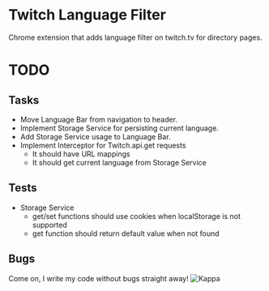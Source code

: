 # Twitch Language Filter

Chrome extension that adds language filter on twitch.tv for directory pages.

# TODO

## Tasks

- Move Language Bar from navigation to header.
- Implement Storage Service for persisting current language.
- Add Storage Service usage to Language Bar.
- Implement Interceptor for Twitch.api.get requests
  - It should have URL mappings
  - It should get current language from Storage Service

## Tests

- Storage Service
  - get/set functions should use cookies when localStorage is not supported
  - get function should return default value when not found

## Bugs

Come on, I write my code without bugs straight away! ![Kappa](http://static-cdn.jtvnw.net/emoticons/v1/25/1.0)